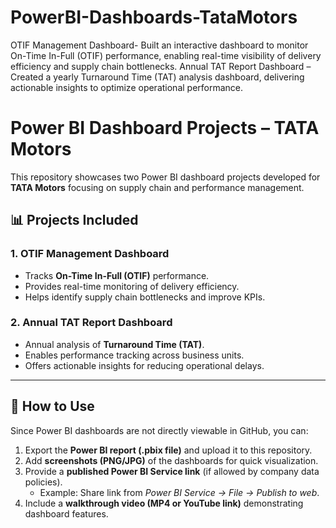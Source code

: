 # PowerBI-Dashboards-TataMotors
OTIF Management Dashboard- Built an interactive dashboard to monitor On-Time In-Full (OTIF) performance, enabling real-time visibility of delivery efficiency and supply chain bottlenecks.  Annual TAT Report Dashboard –Created a yearly Turnaround Time (TAT) analysis dashboard, delivering actionable insights to optimize operational performance.
# Power BI Dashboard Projects – TATA Motors

This repository showcases two Power BI dashboard projects developed for **TATA Motors** focusing on supply chain and performance management.

## 📊 Projects Included

### 1. OTIF Management Dashboard
- Tracks **On-Time In-Full (OTIF)** performance.
- Provides real-time monitoring of delivery efficiency.  
- Helps identify supply chain bottlenecks and improve KPIs.

### 2. Annual TAT Report Dashboard
- Annual analysis of **Turnaround Time (TAT)**.  
- Enables performance tracking across business units.  
- Offers actionable insights for reducing operational delays.  

---

## 🚀 How to Use
Since Power BI dashboards are not directly viewable in GitHub, you can:
1. Export the **Power BI report (.pbix file)** and upload it to this repository.  
2. Add **screenshots (PNG/JPG)** of the dashboards for quick visualization.  
3. Provide a **published Power BI Service link** (if allowed by company data policies).  
   - Example: Share link from *Power BI Service → File → Publish to web*.  
4. Include a **walkthrough video (MP4 or YouTube link)** demonstrating dashboard features.  

